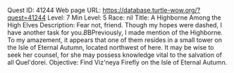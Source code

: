 Quest ID: 41244
Web page URL: https://database.turtle-wow.org/?quest=41244
Level: 7
Min Level: 5
Race: nil
Title: A Highborne Among the High Elves
Description: Fear not, friend. Though my hopes were dashed, I have another task for you.$B$BPreviously, I made mention of the Highborne. To my amazement, it appears that one of them resides in a small tower on the Isle of Eternal Autumn, located northwest of here. It may be wise to seek her counsel, for she may possess knowledge vital to the salvation of all Quel'dorei.
Objective: Find Viz'neya Firefly on the Isle of Eternal Autumn.

